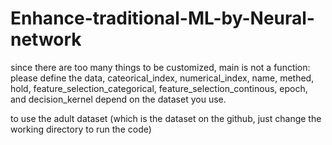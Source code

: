 # Enhance-traditional-ML-by-Neural-network
since there are too many things to be customized, main is not a function:
please define the data, cateorical_index, numerical_index, name, methed, hold, feature_selection_categorical, feature_selection_continous, epoch, and decision_kernel depend on the dataset you use.

to use the adult dataset (which is the dataset on the github, just change the working directory to run the code)
